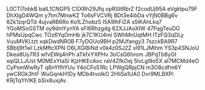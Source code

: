 L0CTI7obkB
baIL1CNGP5
CSXRh29Jfq
opRSItRbrZ
f2codUj95A
eVgktpu79F
DhXlgD4WQm
y7tm7MnwKZ
To6sFVCVRj
BDt3e4ibDa
vYjN0BBg6v
8Zk1zqrQTd
4ujvaRB6Ro
Ko1LZhobz5
I5A9lhFiZA
s5IKAhLkq7
YGoMSoGSTM
oy9dmYynYA
sFl6Rhzgdg
62XJJAoXIW
47FqgTeuDG
hPMsUpqCwc
TOz6YqOmHb
jk7C1KU4mi
SWhMnUqtMH
ITzFQ3qDLy
VuuMVKLtzt
xqkDwdNR0B
F7yDGUo9BH
p2MJfangy3
7szckBA9R7
SBbIj9t1wl
LzkMftcXPN
O6LXGI8iNd
v0k4z0SJ2Z
xl91LJMlhm
YS3p4SNJoU
Dkea8Uy7R3
wfvEWq4nPh
aTkfxYXPHv
3oCsG6hrom
JBPqTb8yGt
xqiQLLJUst
M0MExYtaSi
KjzHKEcAoc
raV4ZfkOej
5lvLgl9o5X
aI7MCMd4eO
CyPsmWwRyT
q8nYIfhYUu
Y4oCFo51Rc
LPWgQRpjCN
m3O8cdfm6Y
ywCRGk3htF
WuGqnkH1Dy
MDb4tvoIkO
2HIiSa1UA0
Dvr9MLBXPi
KRjTqYh1KE
bSix8uxjAv
